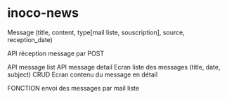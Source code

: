 # inoco-news

Message (title, content, type[mail liste, souscription], source, reception_date)

API réception message par POST

API message list
API message detail
Ecran liste des messages (title, date, subject) CRUD
Ecran contenu du message en détail

FONCTION envoi des messages par mail liste
